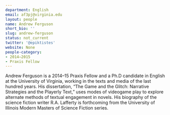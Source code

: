 ```yaml
---
department: English
email: af3pj@virginia.edu
layout: people
name: Andrew Ferguson
short_bio: ''
slug: andrew-ferguson
status: not_current
twitter: '@epiktistes'
website: None
people-category:
- 2014–2015
- Praxis Fellow
---
```


Andrew Ferguson is a 2014–15 Praxis Fellow and a Ph.D candidate in English at the University of Virginia, working in the texts and media of the last hundred years. His dissertation, “The Game and the Glitch: Narrative Strategies and the Playerly Text,” uses modes of videogame play to explore alternate methods of textual engagement in novels. His biography of the science fiction writer R.A. Lafferty is forthcoming from the University of Illinois Modern Masters of Science Fiction series.
